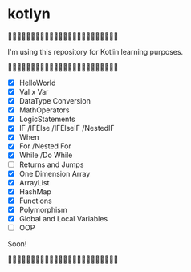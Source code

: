# kotlyn
:panda_face::panda_face::panda_face::panda_face::panda_face::panda_face::panda_face::panda_face::panda_face::panda_face::panda_face::panda_face::panda_face::panda_face::panda_face::panda_face::panda_face::panda_face::panda_face::panda_face::panda_face::panda_face::panda_face::panda_face:

I'm using this repository for Kotlin learning purposes.

:panda_face::panda_face::panda_face::panda_face::panda_face::panda_face::panda_face::panda_face::panda_face::panda_face::panda_face::panda_face::panda_face::panda_face::panda_face::panda_face::panda_face::panda_face::panda_face::panda_face::panda_face::panda_face::panda_face::panda_face:

- [x] HelloWorld
- [x] Val x Var
- [x] DataType Conversion
- [x] MathOperators
- [x] LogicStatements
- [x] IF /IFElse /IFElseIF /NestedIF
- [x] When
- [x] For /Nested For
- [x] While /Do While
- [ ] Returns and Jumps
- [x] One Dimension Array
- [x] ArrayList
- [x] HashMap
- [x] Functions
- [x] Polymorphism
- [x] Global and Local Variables 
- [ ] OOP

Soon!

:panda_face::panda_face::panda_face::panda_face::panda_face::panda_face::panda_face::panda_face::panda_face::panda_face::panda_face::panda_face::panda_face::panda_face::panda_face::panda_face::panda_face::panda_face::panda_face::panda_face::panda_face::panda_face::panda_face::panda_face:
